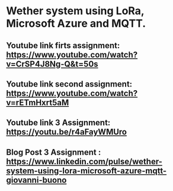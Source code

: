 # Wether system using LoRa, Microsoft Azure and MQTT.

## Youtube link firts assignment: https://www.youtube.com/watch?v=CrSP4J8Ng-Q&t=50s


## Youtube link second assignment: https://www.youtube.com/watch?v=rETmHxrt5aM


## Youtube link 3 Assignment: https://youtu.be/r4aFayWMUro


## Blog Post 3 Assignment : https://www.linkedin.com/pulse/wether-system-using-lora-microsoft-azure-mqtt-giovanni-buono
